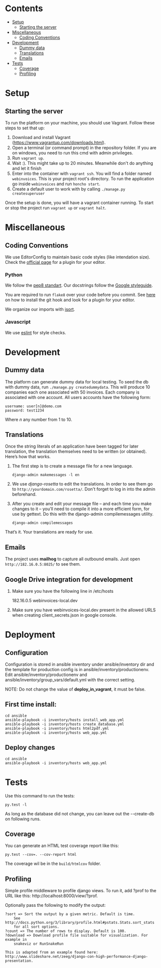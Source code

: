 Contents
========

* [Setup](#setup)
    * [Starting the server](#starting-the-server)
* [Miscellaneous](#miscellaneous)
    * [Coding Conventions](#coding-conventions)
* [Development](#daytoday)
    * [Dummy data](#dummy-data)
    * [Translations](#translations)
    * [Emails](#emails)
* [Tests](#tests)
    * [Coverage](#coverage)
    * [Profiling](#profiling)

Setup
=====

Starting the server
-------------------

To run the platform on your machine, you should use Vagrant. Follow these
steps to set that up:

1. Download and install Vagrant (https://www.vagrantup.com/downloads.html).
2. Open a terminal (or command prompt) in the repository folder. If you
are on windows, you need to run this cmd with admin privileges.
4. Run `vagrant up`.
5. Wait :). This might take up to 20 minutes. Meanwhile don't do anything
and let it finish
6. Enter into the container with `vagrant ssh`. You will find a folder named `webinvoices`. This is your project root's
directory. To run the application go inside `webinvoices` and run `honcho start`.
7. Create a default user to work with by calling `./manage.py createsuperuser`

Once the setup is done, you will have a vagrant container running. To
start or stop the project run `vagrant up` or `vagrant halt`.

Miscellaneous
=============

Coding Conventions
------------------
We use EditorConfig to maintain basic code styles (like intendation size).
Check the [official page](http://editorconfig.org/#download) for a plugin for
your editor.

### Python
We follow the [pep8 standart](https://www.python.org/dev/peps/pep-0008/).
Our docstrings follow the [Google styleguide](https://google.github.io/styleguide/pyguide.html#Comments).

You are required to run `flake8` over your code before you commit. See [here](https://flake8.readthedocs.org/en/latest/vcs.html) on how to install the git
hook and look for a plugin for your editor.

We organize our imports with [isort](https://github.com/timothycrosley/isort).

### Javascript
We use [eslint](http://eslint.org/) for style checks.



Development
===========

Dummy data
----------
The platform can generate dummy data for local testing. To seed the db with
dummy data, run `./manage.py createdummydata`. This will produce 10 companies each one associated with 50 invoices. Each company is associated with one account. All users accounts have the following form:

    username: user[n]@demo.com
    password: test1234

Where *n* any number from 1 to 10.

Translations
------------

Once the string literals of an application have been tagged for later translation, the translation themselves need to be written (or obtained). Here’s how that works.

1. The first step is to create a message file for a new language.

    `django-admin makemessages -l en`

2. We use *django-rosetta* to edit the translations. In order to see them go to ``http://yourdomain.com/rosetta/``. Don't forget to log in into the admin beforehand.

3. After you create and edit your message file – and each time you make changes to it – you’ll need to compile it into a more efficient form, for use by gettext. Do this with the django-admin compilemessages utility.

    `django-admin compilemessages`

That’s it. Your translations are ready for use.

Emails
-----
The project uses **mailhog** to capture all outbound emails. Just open `http://182.16.0.5:8025/` to see them.


Google Drive integration for development
----------------------------------------

1. Make sure you have the following line in /etc/hosts

    182.16.0.5 webinvoices-local.dev

2. Make sure you have webinvoices-local.dev present in the allowed URLS when creating client_secrets.json in google console.


Deployment
==========

## Configuration
Configuration is stored in ansible inventory under ansible/inventory dir and the template for production config is in ansible/inventory/productionenv. Edit ansible/inventory/productionenv and ansible/inventory/group_vars/default.yml with the correct setting.

NOTE: Do not change the value of **deploy_in_vagrant**, it must be false.

## First time install:

```shell
cd ansible
ansible-playbook -i inventory/hosts install_web_app.yml
ansible-playbook -i inventory/hosts create_database.yml
ansible-playbook -i inventory/hosts html2pdf.yml
ansible-playbook -i inventory/hosts web_app.yml
```

## Deploy changes

```shell
cd ansible
ansible-playbook -i inventory/hosts web_app.yml
```


Tests
=====
Use this command to run the tests:
```
py.test -l
```
As long as the database did not change, you can leave out the --create-db on
following runs.


Coverage
--------
You can generate an HTML test coverage report like this:
```
py.test --cov=. --cov-report html
```
The coverage wil be in the `build/htmlcov` folder.

Profiling
---------
Simple profile middleware to profile django views. To run it, add ?prof to
the URL like this: http://localhost:8000/view/?prof.

Optionally pass the following to modify the output:

    ?sort => Sort the output by a given metric. Default is time.
        See http://docs.python.org/3/library/profile.html#pstats.Stats.sort_stats
        for all sort options.
    ?count => The number of rows to display. Default is 100.
    ?download => Download profile file suitable for visualization. For example in
        snakeviz or RunSnakeRun

    This is adapted from an example found here:
    http://www.slideshare.net/zeeg/django-con-high-performance-django-presentation.
